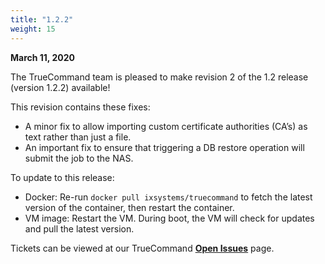 ```yaml
---
title: "1.2.2"
weight: 15
---
```


**March 11, 2020**

The TrueCommand team is pleased to make revision 2 of the 1.2 release (version 1.2.2) available!

This revision contains these fixes:

+ A minor fix to allow importing custom certificate authorities (CA’s) as text rather than just a file.
+ An important fix to ensure that triggering a DB restore operation will submit the job to the NAS.

To update to this release:

+ Docker: Re-run `docker pull ixsystems/truecommand` to fetch the latest version of the container, then restart the container.
+ VM image: Restart the VM. During boot, the VM will check for updates and pull the latest version.

Tickets can be viewed at our TrueCommand  [**Open Issues**](https://ixsystems.atlassian.net/projects/TC/issues/) page.

